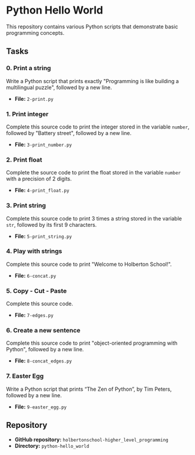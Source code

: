 # Python Hello World

This repository contains various Python scripts that demonstrate basic programming concepts.

## Tasks

### 0. Print a string
Write a Python script that prints exactly "Programming is like building a multilingual puzzle", followed by a new line.

- **File:** `2-print.py`

### 1. Print integer
Complete this source code to print the integer stored in the variable `number`, followed by "Battery street", followed by a new line.

- **File:** `3-print_number.py`

### 2. Print float
Complete the source code to print the float stored in the variable `number` with a precision of 2 digits.

- **File:** `4-print_float.py`

### 3. Print string
Complete this source code to print 3 times a string stored in the variable `str`, followed by its first 9 characters.

- **File:** `5-print_string.py`

### 4. Play with strings
Complete this source code to print "Welcome to Holberton School!".

- **File:** `6-concat.py`

### 5. Copy - Cut - Paste
Complete this source code.

- **File:** `7-edges.py`

### 6. Create a new sentence
Complete this source code to print "object-oriented programming with Python", followed by a new line.

- **File:** `8-concat_edges.py`

### 7. Easter Egg
Write a Python script that prints “The Zen of Python”, by Tim Peters, followed by a new line.

- **File:** `9-easter_egg.py`

## Repository

- **GitHub repository:** `holbertonschool-higher_level_programming`
- **Directory:** `python-hello_world`
